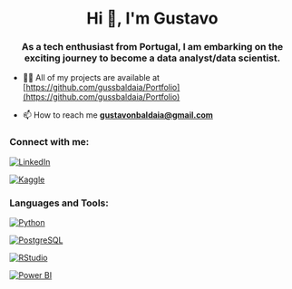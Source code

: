 <h1 align="center">Hi 👋, I'm Gustavo</h1>
<h3 align="center">As a tech enthusiast from Portugal, I am embarking on the exciting journey to become a data analyst/data scientist.</h3>

- 👨‍💻 All of my projects are available at [https://github.com/gussbaldaia/Portfolio](https://github.com/gussbaldaia/Portfolio)

- 📫 How to reach me **gustavonbaldaia@gmail.com**

<h3 align="left">Connect with me:</h3>

<p align="left">
  
[![LinkedIn](https://img.shields.io/badge/LinkedIn-0077B5?style=for-the-badge&logo=linkedin&logoColor=white)](https://linkedin.com/in/gustavo-baldaia)

[![Kaggle](https://img.shields.io/badge/Kaggle-20BEFF?style=for-the-badge&logo=kaggle&logoColor=white)](https://www.kaggle.com/gussbaldaia)

</p>

<h3 align="left">Languages and Tools:</h3>

<p align="left"> 
  
[![Python](https://img.shields.io/badge/Python-3776AB?style=for-the-badge&logo=python&logoColor=white)](https://www.python.org/)
  
[![PostgreSQL](https://img.shields.io/badge/PostgreSQL-4169E1?style=for-the-badge&logo=postgresql&logoColor=white)](https://www.postgresql.org/)

[![RStudio](https://img.shields.io/badge/RStudio-007ACC?style=for-the-badge&logo=rstudio&logoColor=white)](https://www.rstudio.com/)

[![Power BI](https://img.shields.io/badge/Power_BI-FFFF00?style=for-the-badge&logo=power-bi&logoColor=0058A4)](https://powerbi.microsoft.com/)

</p>
